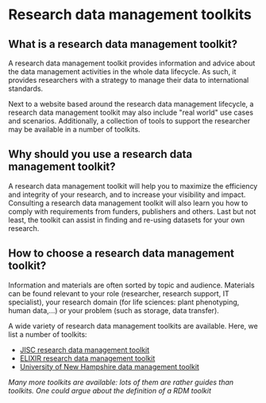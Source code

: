 # Research data management toolkits

## What is a research data management toolkit?

A research data management toolkit provides information and advice about the data management activities in the whole data lifecycle. As such, it provides researchers with a strategy to manage their data to international standards.

Next to a website based around the research data management lifecycle, a research data management toolkit may also include "real world" use cases and scenarios. Additionally, a collection of tools to support the researcher may be available in a number of toolkits.


## Why should you use a research data management toolkit?

A research data management toolkit will help you to maximize the efficiency and integrity of your research, and to increase your visibility and impact. Consulting a research data management toolkit will also learn you how to comply with requirements from funders, publishers and others. Last but not least, the toolkit can assist in finding and re-using datasets for your own research.


## How to choose a research data management toolkit?

Information and materials are often sorted by topic and audience. Materials can be found relevant to your role (researcher, research support, IT specialist), your research domain (for life sciences: plant phenotyping, human data,...) or your problem (such as storage, data transfer).


A wide variety of research data management toolkits are available. Here, we list a number of toolkits:

* [JISC research data management toolkit](https://www.jisc.ac.uk/guides/rdm-toolkit)
* [ELIXIR research data management toolkit](https://rdm.elixir-europe.org/index.html)
* [University of New Hampshire data management toolkit](https://libraryguides.unh.edu/datamanagement)

*Many more toolkits are available: lots of them are rather guides than toolkits. One could argue about the definition of a RDM toolkit*
